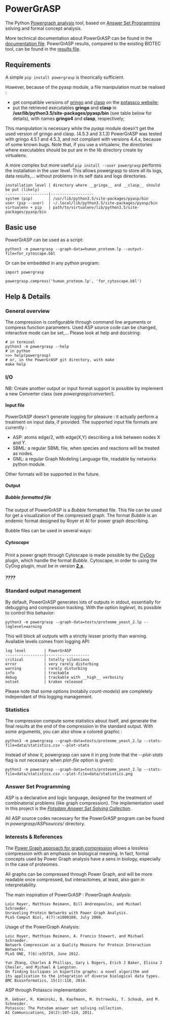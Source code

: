 # PowerGrASP
The Python [Powergraph analysis](https://en.wikipedia.org/wiki/Power_graph_analysis) tool,
based on [Answer Set Programming](https://en.wikipedia.org/wiki/Answer_set_programming) solving and formal concept analysis.

More technical documentation about PowerGrASP can be found in the [documentation file](https://github.com/Aluriak/PowerGrASP/blob/master/doc/documentation.mkd).
PowerGrASP results, compared to the existing BIOTEC tool, can be found in the [results file](https://github.com/Aluriak/PowerGrASP/blob/master/doc/results.mkd).


## Requirements
A simple `pip install powergrasp` is theorically sufficient.

However, because of the pyasp module, a file manipulation must be realised :
- get compatible versions of [gringo](http://sourceforge.net/projects/potassco/files/gringo/4.5.3/) and [clasp](http://sourceforge.net/projects/potassco/files/clasp/3.1.3/) on the [potassco website](http://sourceforge.net/projects/potassco/files);
- put the retrieved executables __gringo__ and __clasp__ in __/usr/lib/python3.5/site-packages/pyasp/bin__ (see table below for details), with names __gringo4__ and __clasp__, respectively;

This manipulation is necessary while the *pyasp* module doesn't get the used version of gringo and clasp. (4.5.3 and 3.1.3)
PowerGrASP was tested with gringo 4.5.1 and 4.5.3, and not compliant with versions 4.4.x, because of some known bugs.
Note that, if you use a virtualenv, the directories where executables should be put are in the lib directory create by virtualenv.

A more complex but more useful `pip install --user powergrasp` performs the installation in the user level.
This allows powergrasp to store all its logs, data results,… without problems in its self data and logs directories.


    installation level | directory where __gringo__ and __clasp__ should be put (likely)
    -------------------|-------------------
    system (pip)       | /usr/lib/python3.5/site-packages/pyasp/bin
    user (pip --user)  | ~/.local/lib/python3.5/site-packages/pyasp/bin
    virtualenv + pip   | path/to/virtualenv/lib/python3.5/site-packages/pyasp/bin



## Basic use
PowerGrASP can be used as a script:

    python3 -m powergrasp --graph-data=human_proteom.lp --output-file=for_cytoscape.bbl

Or can be embedded in any python program:

    import powergrasp

    powergrasp.compress('human_proteom.lp', 'for_cytoscape.bbl')


## Help & Details
### General overview
The compression is configurable through command line arguments or compress function parameters.
Used ASP source code can be changed, interactive mode can be set,… Please look at help and docstring:

    # in terminal
    python3 -m powergrasp --help
    # in python
    >>> help(powergrasp)
    # or, in the PowerGrASP git directory, with make
    make help



### I/O
NB: Create another output or input format support is possible by implement a new Converter class (see *powergrasp/converter/*).

#### Input file
PowerGrASP doesn't generate logging for pleasure : it actually perform a treatment on input data, if provided.
The supported input file formats are currently :
- ASP: atoms edge/2, with edge(X,Y) describing a link between nodes X and Y.
- SBML: a regular SBML file, when species and reactions will be treated as nodes.
- GML: a regular Graph Modeling Language file, readable by networkx python module.

Other formats will be supported in the future.

#### Output

##### Bubble formatted file
The output of PowerGrASP is a *Bubble* formatted file. This file can be used for get a visualization of the compressed graph.
The format *Bubble* is an endemic format designed by Royer et Al for power graph describing.

Bubble files can be used in several ways:

##### Cytoscape
Print a power graph through Cytoscape is made possible by the [CyOog](http://www.biotec.tu-dresden.de/research/schroeder/powergraphs/) plugin,
which handle the format *Bubble*.
Cytoscape, in order to using the CyOog plugin, must be in version __[2.x](http://www.cytoscape.org/download_old_versions.html)__.

##### ????




### Standard output management
By default, PowerGrASP generates lots of outputs in stdout, essentially for debugging and compression tracking.
With the option *loglevel*, its possible to control this behavior:

    python3 -m powergrasp --graph-data=tests/proteome_yeast_2.lp --loglevel=warning

This will block all outputs with a strictly lesser priority than warning.
Available levels comes from logging API:

    log level        | PowerGrASP
    -----------------|-------------------
    critical         | totally silencious
    error            | very rarely disturbing
    warning          | rarely disturbing
    info             | trackable
    debug            | trackable with __high__ verbosity
    notset           | kraken released

Please note that some options (notabily *count-models*) are completely independant of this logging management.


### Statistics
The compression compute some statistics about itself, and generate the final results
at the end of the compression in the standard output.
With some arguments, you can also show a colored graphic :

    python3 -m powergrasp --graph-data=tests/proteome_yeast_2.lp --stats-file=data/statistics.csv --plot-stats

Instead of show it, powergrasp can save it in png (note that the *--plot-stats* flag is not necessary when *plot-file* option is given):

    python3 -m powergrasp --graph-data=tests/proteome_yeast_2.lp --stats-file=data/statistics.csv --plot-file=data/statistics.png


### Answer Set Programming
ASP is a declarative and logic language, designed for the treatment of combinatorial problems (like graph compression).
The implementation used in this project is the [*Potsdam Answer Set Solving Collection*](http://potassco.sourceforge.net/index.html).

All ASP source codes necessary for the PowerGrASP program can be found in *powergrasp/ASPsources/* directory.



### Interests & References

The [Power Graph approach for graph compression](https://en.wikipedia.org/wiki/Power_graph_analysis) allows a lossless compression with an emphasis on biological meaning.
In fact, formal concepts used by Power Graph analysis have a sens in biology, especially in the case of proteomes.

All graphs can be compressed through Power Graph, and will be more readable once compressed,
but interactomes, at least, also gain in interpretability.

The main inspiration of PowerGrASP : PowerGraph Analysis:

    Loïc Royer, Matthias Reimann, Bill Andreopoulos, and Michael Schroeder.
    Unraveling Protein Networks with Power Graph Analysis.
    PLoS Comput Biol, 4(7):e1000108, July 2008.

Usage of the PowerGraph Analysis:

    Loic Royer, Matthias Reimann, A. Francis Stewart, and Michael Schroeder.
    Network Compression as a Quality Measure for Protein Interaction Networks.
    PLoS ONE, 7(6):e35729, June 2012.

    Yun Zhang, Charles A Phillips, Gary L Rogers, Erich J Baker, Elissa J Chesler, and Michael A Langston.
    On finding bicliques in bipartite graphs: a novel algorithm and
    its application to the integration of diverse biological data types.
    BMC Bioinformatics, 15(1):110, 2014.

ASP through Potassco implementation:

    M. Gebser, R. Kaminski, B. Kaufmann, M. Ostrowski, T. Schaub, and M. Schneider.
    Potassco: The Potsdam answer set solving collection.
    AI Communications, 24(2):107–124, 2011.


